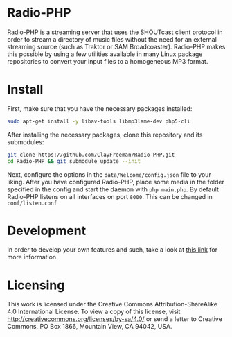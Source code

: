 Radio-PHP
=========

Radio-PHP is a streaming server that uses the SHOUTcast client protocol in order
to stream a directory of music files without the need for an external streaming
source (such as Traktor or SAM Broadcoaster).  Radio-PHP makes this possible by
using a few utilities available in many Linux package repositories to convert
your input files to a homogeneous MP3 format.

Install
=======

First, make sure that you have the necessary packages installed:
```sh
sudo apt-get install -y libav-tools libmp3lame-dev php5-cli
```

After installing the necessary packages, clone this repository and its
submodules:
```sh
git clone https://github.com/ClayFreeman/Radio-PHP.git
cd Radio-PHP && git submodule update --init
```

Next, configure the options in the `data/Welcome/config.json` file to your
liking. After you have configured Radio-PHP, place some media in the folder
specified in the config and start the daemon with `php main.php`. By default
Radio-PHP listens on all interfaces on port `8000`. This can be changed in
`conf/listen.conf`

Development
===========

In order to develop your own features and such, take a look at
[this link](http://modfwango.com/Modfwango/blob/master/docs/README.md) for more
information.

Licensing
=========

This work is licensed under the Creative Commons Attribution-ShareAlike 4.0
International License. To view a copy of this license, visit
http://creativecommons.org/licenses/by-sa/4.0/ or send a letter to Creative
Commons, PO Box 1866, Mountain View, CA 94042, USA.
